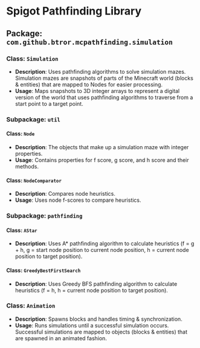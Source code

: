 # Spigot Pathfinding Library

## Package: `com.github.btror.mcpathfinding.simulation`

### Class: `Simulation`
- **Description**: Uses pathfinding algorithms to solve simulation mazes. Simulation mazes are snapshots of parts of the Minecraft world (blocks & entities) that are mapped to Nodes for easier processing.
- **Usage**: Maps snapshots to 3D integer arrays to represent a digital version of the world that uses pathfinding algorithms to traverse from a start point to a target point.

### Subpackage: `util`

#### Class: `Node`
- **Description**: The objects that make up a simulation maze with integer properties.
- **Usage**: Contains properties for f score, g score, and h score and their methods.

#### Class: `NodeComparator`
- **Description**: Compares node heuristics.
- **Usage**: Uses node f-scores to compare heuristics.

### Subpackage: `pathfinding`

#### Class: `AStar`
- **Description**: Uses A* pathfinding algorithm to calculate heuristics (f = g + h, g = start node position to current node position, h = current node position to target position).

#### Class: `GreedyBestFirstSearch`
- **Description**: Uses Greedy BFS pathfinding algorithm to calculate heuristics (f = h, h = current node position to target position).

### Class: `Animation`
- **Description**: Spawns blocks and handles timing & synchronization.
- **Usage**: Runs simulations until a successful simulation occurs. Successful simulations are mapped to objects (blocks & entities) that are spawned in an animated fashion.
